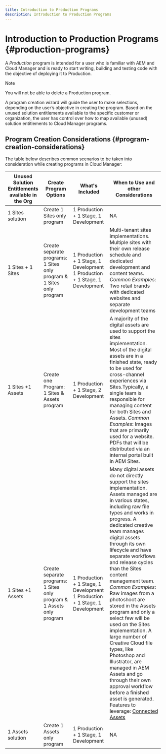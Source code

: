 ```yaml
---
title: Introduction to Production Programs 
description: Introduction to Production Programs 
---
```


# Introduction to Production Programs {#production-programs}

A *Production* program is intended for a user who is familiar with AEM and Cloud Manager and is ready to start writing, building and testing code with the objective of deploying it to Production.

>[!NOTE]
>You will not be able to delete a Production program.

A program creation wizard will guide the user to make selections, depending on the user’s objective in creating the program. Based on the unused solution entitlements available to the specific customer or organization, the user has control over how to map available (unused) solution entitlements to Cloud Manager programs. 

## Program Creation Considerations {#program-creation-considerations}

The table below describes common scenarios to be taken into consideration while creating programs in Cloud Manager:

|Unused Solution Entitlements available in the Org|Create Program Options|What's Included|When to Use and other Considerations|
|--- |--- |--- |--- |
|1 Sites solution |Create 1 Sites only program|1 Production + 1 Stage, 1 Development|NA|
|1 Sites + 1 Sites |Create separate programs: 1 Sites only program & 1 Sites only program|1 Production + 1 Stage, 1 Development 1 Production + 1 Stage, 1 Development|Multi-tenant sites implementations. Multiple sites with their own release schedule and dedicated development and content teams. *Common Examples*: Two retail brands with dedicated websites and separate development teams|
|1 Sites +1 Assets |Create one Program: 1 Sites & Assets program|1 Production + 1 Stage, 2 Development| A majority of the digital assets are used to support the sites implementation. Most of the digital assets are in a finished state, ready to be used for cross-channel experiences via Sites.Typically, a single team is responsible for managing content for both Sites and Assets. *Common Examples*:  Images that are primarily used for a website. PDFs that will be distributed via an internal portal built in AEM Sites.|
|1 Sites +1 Assets |Create separate programs: 1 Sites only program & 1 Assets only program |1 Production + 1 Stage, 1 Development 1 Production + 1 Stage, 1 Development |Many digital assets do not directly support the sites implementation. Assets managed are in various states, including raw file types and works in progress. A dedicated creative team manages digital assets through its own lifecycle and have separate workflows and release cycles than the Sites content management team. *Common Examples*: Raw images from a photoshoot are stored in the Assets program and only a select few will be used on the Sites implementation. A large number of Creative Cloud file types, like Photoshop and Illustrator, are managed in AEM Assets and go through their own approval workflow before a finished asset is generated. Features to leverage: [Connected Assets](https://experienceleague.adobe.com/docs/experience-manager-cloud-service/assets/admin/use-assets-across-connected-assets-instances.html?lang=en#overview-of-connected-assets) |
|1 Assets solution |Create 1 Assets only program|1 Production + 1 Stage, 1 Development|NA|


